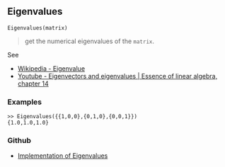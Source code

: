 ## Eigenvalues 

```
Eigenvalues(matrix)
```

> get the numerical eigenvalues of the `matrix`.

See
* [Wikipedia - Eigenvalue](http://en.wikipedia.org/wiki/Eigenvalue)
* [Youtube - Eigenvectors and eigenvalues | Essence of linear algebra, chapter 14](https://youtu.be/PFDu9oVAE-g)

### Examples

```
>> Eigenvalues({{1,0,0},{0,1,0},{0,0,1}})
{1.0,1.0,1.0} 
```
 

### Github

* [Implementation of Eigenvalues](https://github.com/axkr/symja_android_library/blob/master/symja_android_library/matheclipse-core/src/main/java/org/matheclipse/core/builtin/LinearAlgebra.java#L1614) 
